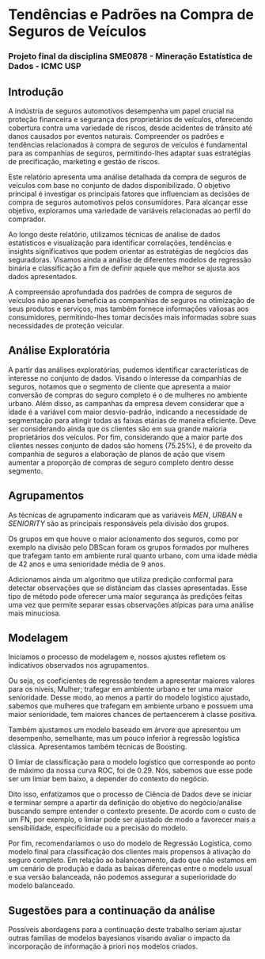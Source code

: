 # Tendências e Padrões na Compra de Seguros de Veículos 

### Projeto final da disciplina SME0878 - Mineração Estatística de Dados - ICMC USP

## Introdução 

A indústria de seguros automotivos desempenha um papel crucial na proteção financeira e segurança dos proprietários de veículos, oferecendo cobertura contra uma variedade de riscos, desde acidentes de trânsito até danos causados por eventos naturais. Compreender os padrões e tendências relacionados à compra de seguros de veículos é fundamental para as companhias de seguros, permitindo-lhes adaptar suas estratégias de precificação, marketing e gestão de riscos.

Este relatório apresenta uma análise detalhada da compra de seguros de veículos com base no conjunto de dados disponibilizado. O objetivo principal é investigar os principais fatores que influenciam as decisões de compra de seguros automotivos pelos consumidores. Para alcançar esse objetivo, exploramos uma variedade de variáveis relacionadas ao perfil do comprador.

Ao longo deste relatório, utilizamos técnicas de análise de dados estatísticos e visualização para identificar correlações, tendências e insights significativos que podem orientar as estratégias de negócios das seguradoras. Visamos ainda a análise de diferentes modelos de regressão binária e classificação a fim de definir aquele que melhor se ajusta aos dados apresentados.

A compreensão aprofundada dos padrões de compra de seguros de veículos não apenas beneficia as companhias de seguros na otimização de seus produtos e serviços, mas também fornece informações valiosas aos consumidores, permitindo-lhes tomar decisões mais informadas sobre suas necessidades de proteção veicular. 

## Análise Exploratória

A partir das análises exploratórias, pudemos identificar características de interesse no conjunto de dados. Visando o interesse da companhias de seguros, notamos que o segmento de cliente que apresenta a maior conversão de compras do seguro completo é o de mulheres no ambiente urbano. Além disso, as campanhas da empresa devem considerar que a idade é a variável com maior desvio-padrão, indicando a necessidade de segmentação para atingir todas as faixas etárias de maneira eficiente. Deve ser considerando ainda que os clientes são em sua grande maioria proprietários dos veículos. Por fim, considerando que a maior parte dos clientes nesses conjunto de dados são homens ($75.25\%$), é de proveito da companhia de seguros a elaboração de planos de ação que visem aumentar a proporção de compras de seguro completo dentro desse segmento.

## Agrupamentos

As técnicas de agrupamento indicaram que as variáveis $MEN$, $URBAN$ e $SENIORITY$ são as principais responsáveis pela divisão dos grupos.

Os grupos em que houve o maior acionamento dos seguros, como por exemplo na divisão pelo DBScan foram os grupos formados por mulheres que trafegam tanto em ambiente rural quanto urbano, com uma idade média de 42 anos e uma senioridade média de 9 anos.

Adicionamos ainda um algoritmo que utiliza predição conformal para detectar observações que se distânciam das classes apresentadas. Esse tipo de método pode oferecer uma maior segurança às predições feitas uma vez que permite separar essas observações atípicas para uma análise mais minuciosa.

## Modelagem

Iniciamos o processo de modelagem e, nossos ajustes refletem os indicativos observados nos agrupamentos.

Ou seja, os coeficientes de regressão tendem a apresentar maiores valores para os níveis, Mulher; trafegar em ambiente urbano e ter uma maior senioridade.
Desse modo, ao menos a partir do modelo logístico ajustado, sabemos que mulheres que trafegam em ambiente urbano e possuem uma maior senioridade, tem maiores chances de pertaencerem à classe positiva.

Também ajustamos um modelo baseado em árvore que apresentou um desempenho, semelhante, mas um pouco inferior à regressão logística clássica. Apresentamos também técnicas de Boosting.

O limiar de classificação para o modelo logístico que corresponde ao ponto de máximo da nossa curva ROC, foi de 0.29. Nós, sabemos que esse pode ser um limiar bem baixo, a depender do contexto do negócio.

Dito isso, enfatizamos que o processo de Ciência de Dados deve se iniciar e terminar sempre a apartir da definição do objetivo do negócio/análise buscando sempre entender o contexto presente. De acordo com o custo de um FN, por exemplo, o limiar pode ser ajustado de modo a favorecer mais a sensibilidade, especificidade ou a precisão do modelo.

Por fim, recomendaríamos o uso do modelo de Regressão Logística, como modelo final para classificação dos clientes mais propensos à ativação do seguro completo. Em relação ao balanceamento, dado que não estamos em um cenário de produção e dada as baixas diferenças entre o modelo usual e sua versão balanceada, não podemos assegurar a superioridade do modelo balanceado.

## Sugestões para a continuação da análise

Possíveis abordagens para a continuação deste trabalho seriam ajustar outras famílias de modelos bayesianos visando avaliar o impacto da incorporação de informação à priori nos modelos criados.